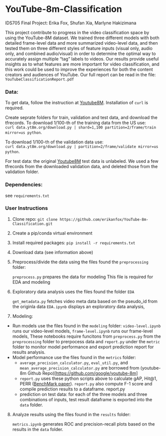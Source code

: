 # YouTube-8m-Classification
IDS705 Final Project: Erika Fox, Shufan Xia, Marlyne Hakizimana

This project contribute to progress in the video classification space by using the YouTube-8M dataset. We trained three different models with both detailed frame-level data and more summarized video-level data, and then tested them on three different styles of feature inputs (visual only, audio only, and combined audio/visual) in order to determine the optimal way to accurately assign multiple “tag” labels to videos. Our results provide useful insights as to what features are more important for video classification, and this work could be used to improve the experiences for both the content creators and audiences of YouTube. Our full report can be read in the file: `YouTubeClassificationReport.pdf` 


### Data:
  To get data, follow the instruction at [Youtube8M](https://research.google.com/youtube8m/download.html). Installation of `curl` is required.
  
  Create seprate folders for train, validation and test data, and download the  tfrecords. To download 1/100-th of the training data from the US use:<br>
  `curl data.yt8m.org/download.py | shard=1,100 partition=2/frame/train mirror=us python`. 
  
  To download 1/100-th of the validation data use:<br>
  `curl data.yt8m.org/download.py | partition=2/frame/validate mirror=us python`.
  
  For test data: the original  [Youtube8M](https://research.google.com/youtube8m/download.html) test data is unlabeled. We used a few tfrecords from the downloaded validation data, and deleted those from the validation folder.
  
### Dependencies:
  see `requirements.txt`


### User Instructions

1) Clone repo: `git clone https://github.com/erikanfox/YouTube-8m-Classification.git`
2) Create a pip/conda virtual environment
3) Install required packages: `pip install -r requirements.txt`
4) Download data (see information above)
5) Preprocess/divide the data using the files found the `preprocessing` folder:

    `preprocess.py` prepares the data for modeling
    This file is required for EDA and modeling
    
6) Exploratory data analysis uses the files found the folder `EDA`

    `get_metadata.py` fetches video meta data based on the pseudo_id from the originla data
    `EDA.ipynb` displays an exploratory data analysis,
    
7) Modeling: 
- Run models use the files found in the `modeling` folder:
      `video-level.ipynb` runs our video-level models,
      `frame-level.ipynb` runs our frame-level models,
      These notebooks require funcitons from `preprocess.py` from the `preprocessing` folder to prerpocess data and  `report.py` under the `metric` folder to monitor model performance and export prediction report for results analysis.
 - Model performance use the files found in the `metrics` folder:
     -   `average_precision_calculator.py`, `eval_util.py`, and `mean_average_precision_calculator.py` are borrowed from (youtube-8m Github Repo)[https://github.com/google/youtube-8m] 
     -  `report.py` uses these python scripts above to calculate gAP, Hit@1, PERR ([BenchMark paper](https://ui.adsabs.harvard.edu/abs/2016arXiv160908675A/abstract)). `report.py` also compute F-1 score and compile prediction results to a dataframe.
report.py
     - prediction on test data: for each of the three models and three combinations of inputs, test result dataframe is exported into the `data` folder.
      
8) Analyze results using the files found in the `results` folder:

     `metrics.ipynb` generates ROC and precision-recall plots based on the results in the `data` folder.

